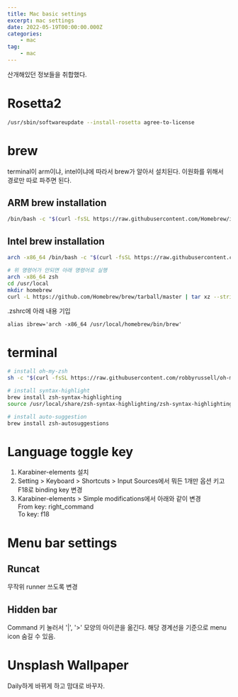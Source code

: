 ```yaml
---
title: Mac basic settings
excerpt: mac settings
date: 2022-05-19T00:00:00.000Z
categories:
    - mac
tag:
    - mac
---
```


산개해있던 정보들을 취합했다. 

# Rosetta2
```sh
/usr/sbin/softwareupdate --install-rosetta agree-to-license
```

# brew
terminal이 arm이냐, intel이냐에 따라서 brew가 알아서 설치된다. 이원화를 위해서 경로만 따로 파주면 된다.

## ARM brew installation
```sh
/bin/bash -c "$(curl -fsSL https://raw.githubusercontent.com/Homebrew/install/HEAD/install.sh)"
```

## Intel brew installation
```sh
arch -x86_64 /bin/bash -c "$(curl -fsSL https://raw.githubusercontent.com/Homebrew/install/master/install.sh)"

# 위 명령어가 안되면 아래 명령어로 실행
arch -x86_64 zsh
cd /usr/local
mkdir homebrew
curl -L https://github.com/Homebrew/brew/tarball/master | tar xz --strip 1 -C homebrew
```

.zshrc에 아래 내용 기입
```
alias ibrew='arch -x86_64 /usr/local/homebrew/bin/brew'
```

# terminal
```sh
# install oh-my-zsh
sh -c "$(curl -fsSL https://raw.githubusercontent.com/robbyrussell/oh-my-zsh/master/tools/install.sh)"

# install syntax-highlight
brew install zsh-syntax-highlighting
source /usr/local/share/zsh-syntax-highlighting/zsh-syntax-highlighting.zsh

# install auto-suggestion
brew install zsh-autosuggestions
```

# Language toggle key
1. Karabiner-elements 설치
2. Setting > Keyboard > Shortcuts > Input Sources에서 뭐든 1개만 옵션 키고 F18로 binding key 변경
3. Karabiner-elements > Simple modifications에서 아래와 같이 변경  
   From key: right_command  
   To key: f18

# Menu bar settings
## Runcat
무작위 runner 쓰도록 변경
## Hidden bar
Command 키 눌러서 '|', '>' 모양의 아이콘을 옮긴다. 해당 경계선을 기준으로 menu icon 숨길 수 있음.

# Unsplash Wallpaper
Daily하게 바뀌게 하고 맘대로 바꾸자.


